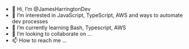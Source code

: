 - 👋 Hi, I’m @JamesHarringtonDev
- 👀 I’m interested in JavaScript, TypeScript, AWS and ways to automate dev processes
- 🌱 I’m currently learning Bash, Typescript, AWS
- 💞️ I’m looking to collaborate on ...
- 📫 How to reach me ...

<!---
JamesHarringtonDev/JamesHarringtonDev is a ✨ special ✨ repository because its `README.md` (this file) appears on your GitHub profile.
You can click the Preview link to take a look at your changes.
--->
